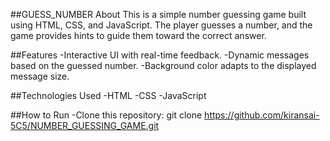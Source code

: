 ##GUESS_NUMBER
About
This is a simple number guessing game built using HTML, CSS, and JavaScript. The player guesses a number, and the game provides hints to guide them toward the correct answer.

##Features
-Interactive UI with real-time feedback.
-Dynamic messages based on the guessed number.
-Background color adapts to the displayed message size.

##Technologies Used
-HTML
-CSS
-JavaScript

##How to Run
-Clone this repository:
git clone https://github.com/kiransai-5C5/NUMBER_GUESSING_GAME.git  







